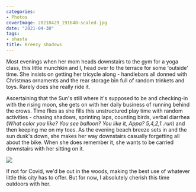 ```yaml
---
categories:
- Photos
coverImage: 20210429_191648-scaled.jpg
date: "2021-04-30"
tags:
- shasta
title: Breezy shadows
---
```


Most evenings when her mom heads downstairs to the gym for a yoga class, this little munchkin and I, head over to the terrace for some 'outside' time. She insists on getting her tricycle along - handlebars all donned with Christmas ornaments and the rear storage bin full of random trinkets and toys. Rarely does she really ride it. 

Ascertaining that the Sun's still where it's supposed to be and checking-in with the rising moon, she gets on with her daily business of running behind the crows. Time flies as she fills this unstructured play time with random activities - chasing shadows, sprinting laps, counting birds, verbal diarrhea (_What color you like? You see balloon? You like it, Appa? 5,4,2,1..run_) and then keeping me on my toes. As the evening beach breeze sets in and the sun dusk's down, she makes her way downstairs casually forgetting all about the bike. When she does remember it, she wants to be carried downstairs with her sitting on it. 

![](images/20210429_191648-900x1200.jpg)

If not for Covid, we'd be out in the woods, making the best use of whatever little this city has to offer. But for now, I absolutely cherish this time outdoors with her.
